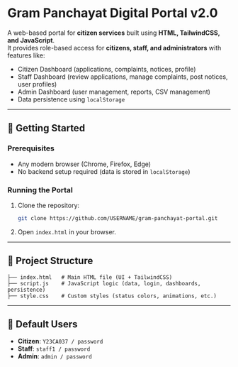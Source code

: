 # Gram Panchayat Digital Portal v2.0

A web-based portal for **citizen services** built using **HTML, TailwindCSS, and JavaScript**.  
It provides role-based access for **citizens, staff, and administrators** with features like:

- Citizen Dashboard (applications, complaints, notices, profile)
- Staff Dashboard (review applications, manage complaints, post notices, user profiles)
- Admin Dashboard (user management, reports, CSV management)
- Data persistence using `localStorage`

---

## 🚀 Getting Started

### Prerequisites
- Any modern browser (Chrome, Firefox, Edge)
- No backend setup required (data is stored in `localStorage`)

### Running the Portal
1. Clone the repository:
   ```bash
   git clone https://github.com/USERNAME/gram-panchayat-portal.git
   ```
2. Open `index.html` in your browser.

---

## 📂 Project Structure
```
├── index.html   # Main HTML file (UI + TailwindCSS)
├── script.js    # JavaScript logic (data, login, dashboards, persistence)
├── style.css    # Custom styles (status colors, animations, etc.)
```

---

## 👤 Default Users
- **Citizen**: `Y23CA037 / password`
- **Staff**: `staff1 / password`
- **Admin**: `admin / password`

